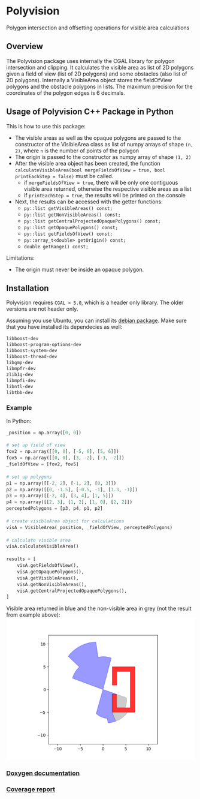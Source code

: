 # Polyvision

Polygon intersection and offsetting operations for visible area calculations

## Overview

The Polyvision package uses internally the CGAL library for polygon intersection and clipping. It calculates the visible area as list of 2D polygons given a field of view (list of 2D polygons) and some obstacles (also list of 2D polygons). Internally a VisibleArea object stores the fieldOfView polygons and the obstacle polygons in lists. The maximum precision for the coordinates of the polygon edges is 6 decimals.


## Usage of Polyvision C++ Package in Python
This is how to use this package:

* The visible areas as well as the opaque polygons are passed to the constructor of the VisibleArea class as list of numpy arrays of shape ``(n, 2)``, where ``n`` is the number of points of the polygon
* The origin is passed to the constructor as numpy array of shape ``(1, 2)``
* After the visible area object has been created, the function ``calculateVisibleArea(bool mergeFieldsOfView = true, bool printEachStep = false)`` must be called. 
  * if ``mergeFieldsOfView = true``, there will be only one contiguous visible area returned, otherwise the respective visible areas as a list
  * if ``printEachStep = true``, the results will be printed on the console
* Next, the results can be accessed with the getter functions:
  * ``py::list getVisibleAreas() const;``
  * ``py::list getNonVisibleAreas() const;``
  * ``py::list getCentralProjectedOpaquePolygons() const;``
  * ``py::list getOpaquePolygons() const;``
  * ``py::list getFieldsOfView() const;``
  * ``py::array_t<double> getOrigin() const;``
  * ``double getRange() const;``

Limitations:
  * The origin must never be inside an opaque polygon.

## Installation

Polyvision requires `CGAL > 5.0`, which is a header only library. The older versions are not header only.

Assuming you use Ubuntu, you can install its [debian package](https://packages.ubuntu.com/focal/libcgal-dev). Make sure that you have installed its dependecies as well:
```
libboost-dev
libboost-program-options-dev
libboost-system-dev
libboost-thread-dev
libgmp-dev
libmpfr-dev
zlib1g-dev
libmpfi-dev
libntl-dev
libtbb-dev
```

### Example
In Python:

```python
_position = np.array([0, 0])

# set up field of view
fov2 = np.array([[0, 0], [-5, 6], [5, 6]])
fov5 = np.array([[0, 0], [3, -2], [-3, -2]])
_fieldOfView = [fov2, fov5]

# set up polygons
p1 = np.array([[-2, 2], [-1, 2], [0, 3]])
p2 = np.array([[0, -1.5], [-0.5, -1], [1.3, -1]])
p3 = np.array([[-2, 4], [3, 4], [1, 5]])
p4 = np.array([[2, 3], [1, 2], [1, 0], [2, 2]])
perceptedPolygons = [p3, p4, p1, p2]

# create visibleArea object for calculations
visA = VisibleArea(_position, _fieldOfView, perceptedPolygons)

# calculate visible area
visA.calculateVisibleArea()

results = [
    visA.getFieldsOfView(),
    visA.getOpaquePolygons(),
    visA.getVisibleAreas(),
    visA.getNonVisibleAreas(),
    visA.getCentralProjectedOpaquePolygons(),
]
```
Visible area returned in blue and the non-visible area in grey (not the result from example above):
![Polyvision example](res/Polyvision&#32;Demo1.png)


### [Doxygen documentation](/doxygen/index.html)
### [Coverage report](/coverage/index.html)